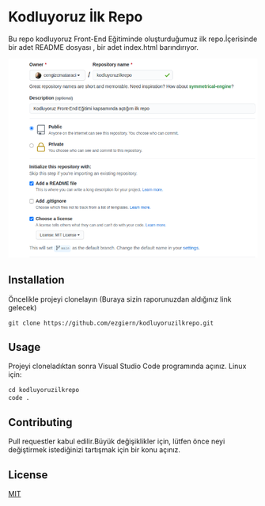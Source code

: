 # Kodluyoruz İlk Repo

Bu repo kodluyoruz Front-End Eğitiminde oluşturduğumuz ilk repo.İçerisinde bir adet README dosyası , bir adet index.html barındırıyor.

![kodluyoruz](https://raw.githubusercontent.com/Kodluyoruz/taskforce/main/git/odev1/figures/github.png)


## Installation
Öncelikle projeyi clonelayın (Buraya sizin raporunuzdan aldığınız link gelecek)

```
git clone https://github.com/ezgiern/kodluyoruzilkrepo.git
```

## Usage
Projeyi cloneladıktan sonra Visual Studio Code programında açınız.
Linux için:

```
cd kodluyoruzilkrepo
code .
```

## Contributing
Pull requestler kabul edilir.Büyük değişiklikler için, lütfen önce neyi değiştirmek istediğinizi tartışmak için bir konu açınız.

## License

[MIT](https://choosealicense.com/licenses/mit/)
